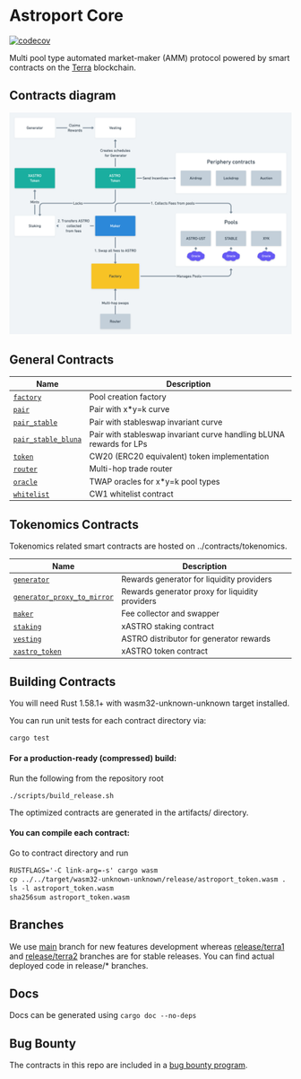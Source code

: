 # Astroport Core

[![codecov](https://codecov.io/gh/astroport-fi/astroport-core/branch/main/graph/badge.svg?token=ROOLZTGZMM)](https://codecov.io/gh/astroport-fi/astroport-core)

Multi pool type automated market-maker (AMM) protocol powered by smart contracts on the [Terra](https://terra.money) blockchain.

## Contracts diagram

![contract diagram](./assets/sc_diagram.png "Contracts Diagram")

## General Contracts

| Name                                                       | Description                                  |
| ---------------------------------------------------------- | -------------------------------------------- |
| [`factory`](contracts/factory)                             | Pool creation factory                        |
| [`pair`](contracts/pair)                                   | Pair with x*y=k curve                        |
| [`pair_stable`](contracts/pair_stable)                     | Pair with stableswap invariant curve         |
| [`pair_stable_bluna`](contracts/pair_stable_bluna)         | Pair with stableswap invariant curve handling bLUNA rewards for LPs |
| [`token`](contracts/token)                                 | CW20 (ERC20 equivalent) token implementation |
| [`router`](contracts/router)                               | Multi-hop trade router                       |
| [`oracle`](contracts/periphery/oracle)                     | TWAP oracles for x*y=k pool types            |
| [`whitelist`](contracts/whitelist)                         | CW1 whitelist contract                       |

## Tokenomics Contracts

Tokenomics related smart contracts are hosted on ../contracts/tokenomics.

| Name                                                       | Description                                      |
| ---------------------------------------------------------- | ------------------------------------------------ |
| [`generator`](contracts/tokenomics/generator)                                   | Rewards generator for liquidity providers        |
| [`generator_proxy_to_mirror`](contracts/tokenomics/generator_proxy_to_mirror)   | Rewards generator proxy for liquidity providers  |
| [`maker`](contracts/tokenomics/maker)                                           | Fee collector and swapper                        |
| [`staking`](contracts/tokenomics/staking)                                       | xASTRO staking contract                          |
| [`vesting`](contracts/tokenomics/vesting)                                       | ASTRO distributor for generator rewards          |
| [`xastro_token`](contracts/tokenomics/xastro_token)                             | xASTRO token contract                            |

## Building Contracts

You will need Rust 1.58.1+ with wasm32-unknown-unknown target installed.

You can run unit tests for each contract directory via:

```
cargo test
```

#### For a production-ready (compressed) build:
Run the following from the repository root

```
./scripts/build_release.sh
```

The optimized contracts are generated in the artifacts/ directory.

#### You can compile each contract:
Go to contract directory and run 
    
```
RUSTFLAGS='-C link-arg=-s' cargo wasm
cp ../../target/wasm32-unknown-unknown/release/astroport_token.wasm .
ls -l astroport_token.wasm
sha256sum astroport_token.wasm
```

## Branches

We use [main](https://github.com/astroport-fi/astroport-core/tree/main) branch for new features development whereas [release/terra1](https://github.com/astroport-fi/astroport-core/tree/release/terra1) and [release/terra2](https://github.com/astroport-fi/astroport-core/tree/release/terra2) branches are for stable releases.
You can find actual deployed code in release/* branches.

## Docs

Docs can be generated using `cargo doc --no-deps`

## Bug Bounty

The contracts in this repo are included in a [bug bounty program](https://www.immunefi.com/bounty/astroport).
